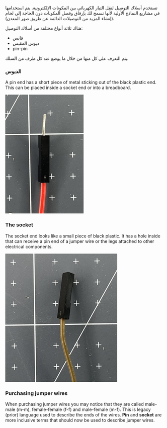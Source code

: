 تستخدم أسلاك التوصيل لنقل التيار الكهربائي بين المكونات الإلكترونية. يتم استخدامها في مشاريع النماذج الأولية لأنها تسمح لك بإرفاق وفصل المكونات دون الحاجة إلى لحام (إنشاء المزيد من التوصيلات الدائمة عن طريق صهر المعدن).

هناك ثلاثة أنواع مختلفة من أسلاك التوصيل:

+ قابس
+ دبوس المقبس
+ pin-pin

يتم التعرف على كل منها من خلال ما يوضع عند كل طرف من السلك.

### الدبوس

A pin end has a short piece of metal sticking out of the black plastic end. This can be placed inside a socket end or into a breadboard.

![The pin end of a jumper wire.](images/pin.png)

### The socket

The socket end looks like a small piece of black plastic. It has a hole inside that can receive a pin end of a jumper wire or the legs attached to other electrical components.

![The socket end of a jumper wire.](images/socket.png)

### Purchasing jumper wires

When purchasing jumper wires you may notice that they are called male-male (m-m), female-female (f-f) and male-female (m-f). This is legacy (prior) language used to describe the ends of the wires. **Pin** and **socket** are more inclusive terms that should now be used to describe jumper wires. 